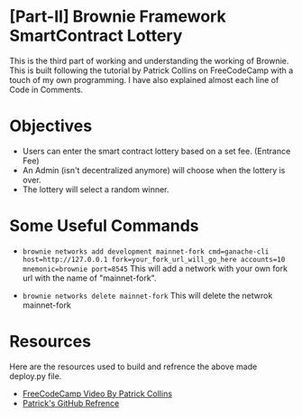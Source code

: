 # [Part-II] Brownie Framework SmartContract Lottery
This is the third part of working and understanding the working of Brownie. This is built following the tutorial by Patrick Collins on FreeCodeCamp with a touch of my own programming. I have also explained almost each line of Code in Comments.

# Objectives
- Users can enter the smart contract lottery based on a set fee. (Entrance Fee)
- An Admin (isn't decentralized anymore) will choose when the lottery is over.
- The lottery will select a random winner.

# Some Useful Commands
- ```brownie networks add development mainnet-fork cmd=ganache-cli host=http://127.0.0.1 fork=your_fork_url_will_go_here accounts=10 mnemonic=brownie port=8545```
This will add a network with your own fork url with the name of "mainnet-fork".  

- ```brownie networks delete mainnet-fork```
This will delete the netwrok mainnet-fork

# Resources
Here are the resources used to build and refrence the above made deploy.py file.
- [FreeCodeCamp Video By Patrick Collins](https://www.youtube.com/watch?v=M576WGiDBdQ&t=20988s&ab_channel=freeCodeCamp.org)
- [Patrick's GitHub Refrence](https://github.com/PatrickAlphaC/brownie_fund_me)
